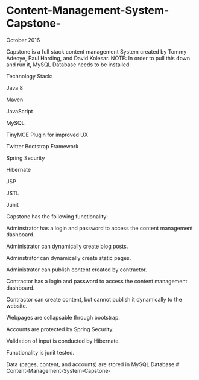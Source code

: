 # Content-Management-System-Capstone-
October 2016

Capstone is a full stack content management System created by Tommy Adeoye, Paul Harding, and David Kolesar. NOTE: In order to pull this down and run it, MySQL Database needs to be installed. 

Technology Stack:

Java 8

Maven

JavaScript

MySQL

TinyMCE Plugin for improved UX

Twitter Bootstrap Framework

Spring Security

Hibernate

JSP

JSTL

Junit 

Capstone has the following functionality:

Adminstrator has a login and password to access the content management dashboard.

Administrator can dynamically create blog posts.

Adminstrator can dynamically create static pages.

Administrator can publish content created by contractor.

Contractor has a login and password to access the content management dashboard.

Contractor can create content, but cannot publish it dynamically to the website. 

Webpages are collapsable through bootstrap. 

Accounts are protected by Spring Security.

Validation of input is conducted by Hibernate.

Functionality is junit tested.

Data (pages, content, and accounts) are stored in MySQL Database.# Content-Management-System-Capstone-

